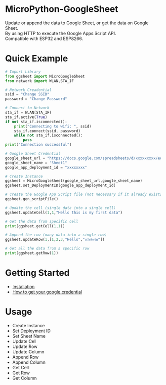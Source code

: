 # MicroPython-GoogleSheet
Update or append the data to Google Sheet, or get the data on Google Sheet.  
By using HTTP to execute the Google Apps Script API.  
Compatible with ESP32 and ESP8266.

# Quick Example 
```python
# Import Library 
from ggsheet import MicroGoogleSheet
from network import WLAN,STA_IF

# Network Creadential 
ssid = "Change SSID"    
password = "Change Password"

# Connect to Network
sta_if = WLAN(STA_IF)
sta_if.active(True)
if not sta_if.isconnected():
    print("Connecting to wifi: ", ssid)
    sta_if.connect(ssid, password)
    while not sta_if.isconnected():
        pass
print("Connection successful")

# Google Sheet Credential 
google_sheet_url = "https://docs.google.com/spreadsheets/d/xxxxxxxxx/edit#gid=0"
google_sheet_name = "Sheet1"
google_app_deployment_id = "xxxxxxxx"

# Create Instance 
ggsheet = MicroGoogleSheet(google_sheet_url,google_sheet_name)
ggsheet.set_DeploymentID(google_app_deployment_id)

# create the Google App Script file (not necessary if it already exists).
ggsheet.gen_scriptFile()

# Update the cell (single data into a single cell)
ggsheet.updateCell(1,1,"Hello this is my first data")

# Get the data from specific cell 
print(ggsheet.getCell(1,1))

# Append the row (many data into a single row)
ggsheet.updateRow(1,[1,2,3,"Hello","สวัสดีครับ"])

# Get all the data from a specific row
print(ggsheet.getRow(1))
```

# Getting Started
- [Installation](https://github.com/PerfecXX/MicroPython-GoogleSheet/blob/main/doc/md/installation.md)
- [How to get your google credential](https://github.com/PerfecXX/MicroPython-GoogleSheet/blob/main/doc/md/get_google_credential.md)

# Usage
- Create Instance
- Set Deployment ID 
- Set Sheet Name 
- Update Cell
- Update Row
- Update Column
- Append Row
- Append Column
- Get Cell
- Get Row
- Get Column
